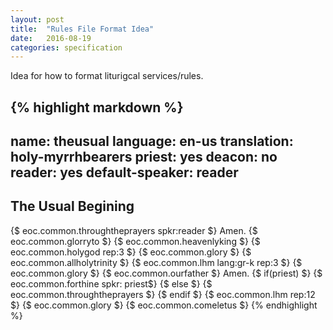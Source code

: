 ```yaml
---
layout: post
title:  "Rules File Format Idea"
date:   2016-08-19
categories: specification
---
```

Idea for how to format liturigcal services/rules.

{% highlight markdown %}
---
name: theusual
language: en-us
translation: holy-myrrhbearers
priest: yes
deacon: no
reader: yes
default-speaker: reader
---
## The Usual Begining
{$ eoc.common.throughtheprayers spkr:reader $} Amen.
{$ eoc.common.glorryto $}
{$ eoc.common.heavenlyking $}
{$ eoc.common.holygod rep:3 $}
{$ eoc.common.glory $}
{$ eoc.common.allholytrinity $}
{$ eoc.common.lhm lang:gr-k rep:3 $}
{$ eoc.common.glory $}
{$ eoc.common.ourfather $} Amen.
{$ if(priest) $}
  {$ eoc.common.forthine spkr: priest$}
{$ else $}
  {$ eoc.common.throughtheprayers $}
{$ endif $}
{$ eoc.common.lhm rep:12 $}
{$ eoc.common.glory $}
{$ eoc.common.comeletus $}
{% endhighlight %}

